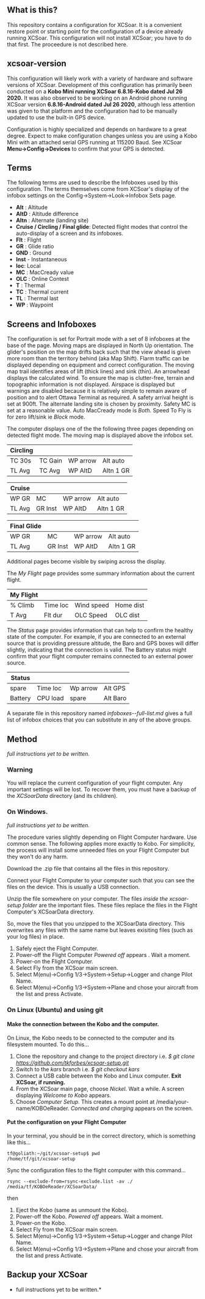 ## What is this?

This repository contains a configuration for XCSoar. It is a convenient restore point or starting point for the configuration of a device already running XCSoar. This configuration will not install XCSoar; you have to do that first. The proceedure is not described here.

## xcsoar-version

This configuration will likely work with a variety of hardware and software versions of XCSoar. Development of this configuration has primarily been
conducted on a **Kobo Mini running XCSoar 6.8.16-Kobo dated Jul 26 2020.** It was also observed to be working on an Android phone running XCSoar version **6.8.16-Android dated Jul 26 2020**, although less attention was given to that platform and the configuration had to be manually updated to use the built-in GPS device.

Configuration is highly specialized and depends on hardware to a great degree. Expect to make configuration changes unless you are using a Kobo Mini with an  attached serial GPS running at 115200 Baud. See XCSoar **Menu->Config->Devices** to confirm that your GPS is detected.

## Terms

The following terms are used to describe the Infoboxes used by this configuration. The terms themselves come from XCSoar's display of the infobox settings on the Config->System->Look->Infobox Sets page.

- **Alt** : Altitude
- **AltD** : Altitude difference
- **Altn** : Alternate (landing site)
- **Cruise / Circling / Final glide**: Detected flight modes that control the auto-display of a screen and its infoboxes.
- **Flt** : Flight
- **GR** : Glide ratio
- **GND** : Ground
- **Inst** - Instantaneous
- **loc**: Local
- **MC** : MacCready value
- **OLC** : Online Contest
- **T**  : Thermal
- **TC** : Thermal current
- **TL** : Thermal last
- **WP** : Waypoint

## Screens and Infoboxes

The configuration is set for Portrait mode with a set of 8 infoboxes at the base of the page. Moving maps are displayed in North Up orientation. The glider's position on the map drifts back such that the view ahead is given more room than the territory behind (aka Map Shift). Flarm traffic can be displayed depending on equipment and correct configuration. The moving map trail identifies areas of lift (thick lines) and sink (thin). An arrowhead displays the calculated wind. To ensure the map is clutter-free, terrain and topographic information is not displayed. Airspace is displayed but warnings are disabled because it is relatively simple to remain aware of position and to alert Ottawa Terminal as required. A safety arrival height is set at 900ft. The alternate landing site is chosen by proximity. Safety MC is set at a reasonable value. Auto MacCready mode is *Both*. Speed To Fly is for zero lift/sink ie *Block* mode. 

The computer displays one of the the following three pages depending on detected flight mode. The moving map is displayed above the infobox set.

| Circling ||||
|---|---|---|---|
TC 30s | TC Gain | WP arrow| Alt auto |
TL Avg | TC Avg  | WP AltD | Altn 1 GR|

| Cruise ||||
|---|---|---|---|
|WP GR  | MC      | WP arrow| Alt auto |
|TL Avg | GR Inst | WP AltD | Altn 1 GR|


| Final Glide ||||
|---|---|---|---|
| WP GR  | MC       |WP arrow | Alt auto |
| TL Avg | GR Inst  |WP AltD  | Altn 1 GR|

Additional pages become visible by swiping across the display.

The *My Flight* page provides some summary information about the current flight.

| My Flight ||||
|---|---|---|---|
| % Climb | Time loc | Wind speed | Home dist | 
| T Avg   | Flt dur  | OLC Speed  | OLC dist  |

The *Status* page provides information that can help to confirm the healthy state of the computer.
For example, if you are connected to an external source that is providing pressure altitude, the Baro
and GPS boxes will differ slightly, indicating that the connection is valid. The Battery status
might confirm that your flight computer remains connected to an external power source.


| Status ||||
|---|---|---|---|
| spare    | Time loc | Wp arrow | Alt GPS  |
| Battery  | CPU load | spare    | Alt Baro |



A separate file in this repository named *infoboxes--full-list.md* gives a full list of infobox choices that you 
can substitute in any of the above groups.

## Method

*full instructions yet to be written.*

### Warning

You will replace the current configuration of your flight computer. Any important settings will be lost. 
To recover them, you must have a backup of the *XCSoarData* directory (and its children).

### On Windows.

*full instructions yet to be written.*

The procedure varies slightly depending on Flight Computer hardware. Use common sense. The following applies more exactly to Kobo. For simplicity, the process will install some unneeded files on your Flight Computer but they won't do any harm.

Download the .zip file that contains all the files in this repository.

Connect your Flight Computer to your computer such that you can see the files on the device. This is usually a USB connection.

Unzip the file somewhere on your computer. The files *inside the xcsoar-setup folder* are the important files. These files replace the files in the Flight Computer's XCSoarData directory.

So, move the files that you unzipped to the XCSoarData directory. This overwrites any files with the same name but
leaves exisiting files (such as your log files) in place.

1. Safely eject the Flight Computer.
1. Power-off the Flight Computer *Powered off* appears . Wait a moment.
1. Power-on the Flight Computer.
1. Select Fly from the XCSoar main screen.
1. Select M(enu)->Config 1/3->System->Setup->Logger and change Pilot Name.
1. Select M(enu)->Config 1/3->System->Plane and chose your aircraft from the list and press Activate.

### On Linux (Ubuntu) and using git

#### Make the connection between the Kobo and the computer.

On Linux, the Kobo needs to be connected to the computer and its filesystem mounted. To do this...

1. Clone the repository and change to the project directory i.e. *$ git clone https://github.com/tkforbes/xcsoar-setup.git*
1. Switch to the *kars* branch i.e. *$ git checkout kars*
1. Connect a USB cable between the Kobo and Linux computer. **Exit XCSoar, if running.**
1. From the XCSoar main page, choose *Nickel*. Wait a while. A screen displaying *Welcome to Kobo* appears.
1. Choose *Computer Setup*. This creates a mount point at /media/your-name/KOBOeReader. *Connected and charging* appears on the screen.

#### Put the configuration on your Flight Computer

In your terminal, you should be in the correct directory, which is something like this...

```
tf@goliath:~/git/xcsoar-setup$ pwd
/home/tf/git/xcsoar-setup
```

Sync the configuration files to the flight computer with this command...

```
rsync --exclude-from=rsync-exclude.list -av ./ /media/tf/KOBOeReader/XCSoarData/
```

then

1. Eject the Kobo (same as unmount the Kobo).
1. Power-off the Kobo. *Powered off* appears. Wait a moment.
1. Power-on the Kobo. 
1. Select Fly from the XCSoar main screen.
1. Select M(enu)->Config 1/3->System->Setup->Logger and change Pilot Name.
1. Select M(enu)->Config 1/3->System->Plane and chose your aircraft from the list and press Activate.


## Backup your XCSoar

* full instructions yet to be written.*
